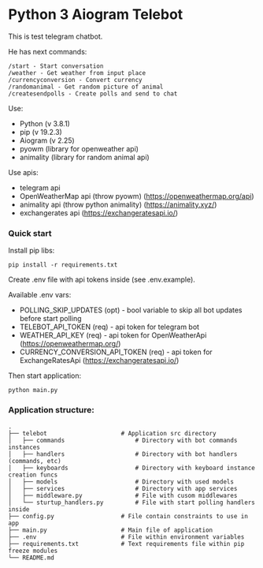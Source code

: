 # Python 3 Aiogram Telebot

This is test telegram chatbot.

He has next commands:
```commandline
/start - Start conversation
/weather - Get weather from input place
/currencyconversion - Convert currency
/randomanimal - Get random picture of animal
/createsendpolls - Create polls and send to chat
```

Use:
- Python (v 3.8.1)
- pip (v 19.2.3)
- Aiogram (v 2.25)
- pyowm (library for openweather api)
- animality (library for random animal api)


Use apis:
- telegram api
- OpenWeatherMap api (throw pyowm) (https://openweathermap.org/api)
- animality api (throw python animality) (https://animality.xyz/)
- exchangerates api (https://exchangeratesapi.io/)

### Quick start

Install pip libs:

```commandline
pip install -r requirements.txt
```


Create .env file with api tokens inside (see .env.example).

Available .env vars:
- POLLING_SKIP_UPDATES (opt) - bool variable to skip all bot updates before start polling
- TELEBOT_API_TOKEN (req) - api token for telegram bot
- WEATHER_API_KEY (req) - api token for OpenWeatherApi (https://openweathermap.org/)
- CURRENCY_CONVERSION_API_TOKEN (req) - api token for ExchangeRatesApi (https://exchangeratesapi.io/)


Then start application:

```commandline
python main.py
```


### Application structure:

    .
    ├── telebot                     # Application src directory
    │   ├── commands                    # Directory with bot commands instances
    │   ├── handlers                    # Directory with bot handlers (commands, etc)
    │   ├── keyboards                   # Directory with keyboard instance creation funcs
    │   ├── models                      # Directory with used models
    │   ├── services                    # Directory with app services
    │   ├── middleware.py               # File with cusom middlewares
    │   └── sturtup_handlers.py         # File with start polling handlers inside
    ├── config.py                   # File contain constraints to use in app
    ├── main.py                     # Main file of application
    ├── .env                        # File within environment variables
    ├── requirements.txt            # Text requirements file within pip freeze modules
    └── README.md                   
